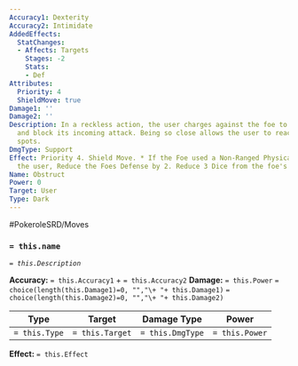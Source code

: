 ```yaml
---
Accuracy1: Dexterity
Accuracy2: Intimidate
AddedEffects:
  StatChanges:
  - Affects: Targets
    Stages: -2
    Stats:
    - Def
Attributes:
  Priority: 4
  ShieldMove: true
Damage1: ''
Damage2: ''
Description: In a reckless action, the user charges against the foe to stop its momentum
  and block its incoming attack. Being so close allows the user to reach for weak
  spots.
DmgType: Support
Effect: Priority 4. Shield Move. * If the Foe used a Non-Ranged Physical Move against
  the user, Reduce the Foes Defense by 2. Reduce 3 Dice from the foe's Damage Pool.
Name: Obstruct
Power: 0
Target: User
Type: Dark
---
```


#PokeroleSRD/Moves

### `= this.name` 
*`= this.Description`*

**Accuracy:** `= this.Accuracy1` + `= this.Accuracy2`
**Damage:** `= this.Power` `= choice(length(this.Damage1)=0, "","\+ "+ this.Damage1)` `= choice(length(this.Damage2)=0, "","\+ "+ this.Damage2)`

| Type          | Target          | Damage Type          | Power          |
| ------------- | --------------- | ---------------- | -------------- |
| `= this.Type` | `= this.Target` | `= this.DmgType` | `= this.Power` | 

**Effect:** `= this.Effect`